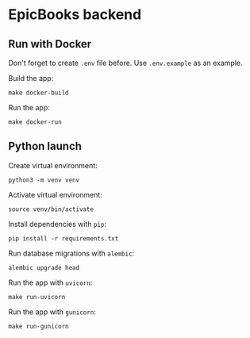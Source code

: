 # EpicBooks backend

## Run with Docker
Don't forget to create `.env` file before. Use `.env.example` as an example.

Build the app:
```
make docker-build
```
Run the app:
```
make docker-run
```

## Python launch
Create virtual environment:
```
python3 -m venv venv
```
Activate virtual environment:
```
source venv/bin/activate
```
Install dependencies with `pip`:
```
pip install -r requirements.txt
```
Run database migrations with `alembic`:
```
alembic upgrade head
```
Run the app with `uvicorn`:
```
make run-uvicorn
```
Run the app with `gunicorn`:
```
make run-gunicorn
```
